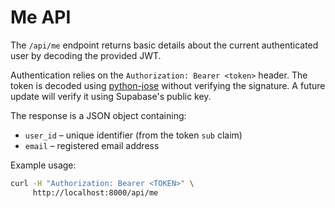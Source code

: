 # Me API

The `/api/me` endpoint returns basic details about the current authenticated user
by decoding the provided JWT.

Authentication relies on the `Authorization: Bearer <token>` header. The token is decoded using [python-jose](https://github.com/pyauth/jose) without verifying the signature. A future update will verify it using Supabase's public key.

The response is a JSON object containing:

- `user_id` – unique identifier (from the token `sub` claim)
- `email` – registered email address

Example usage:

```bash
curl -H "Authorization: Bearer <TOKEN>" \
     http://localhost:8000/api/me
```
